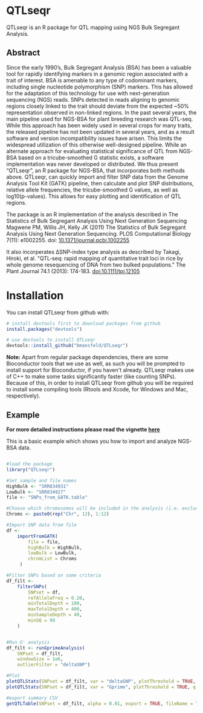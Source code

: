 
<!-- README.md is generated from README.Rmd. Please edit that file -->
QTLseqr
=======

QTLseqr is an R package for QTL mapping using NGS Bulk Segregant Analysis.

Abstract
--------

Since the early 1990’s, Bulk Segregant Analysis (BSA) has been a valuable tool for rapidly identifying markers in a genomic region associated with a trait of interest. BSA is amenable to any type of codominant markers, including single nucleotide polymorphism (SNP) markers. This has allowed for the adaptation of this technology for use with next-generation sequencing (NGS) reads. SNPs detected in reads aligning to genomic regions closely linked to the trait should deviate from the expected ~50% representation observed in non-linked regions. In the past several years, the main pipeline used for NGS-BSA for plant breeding research was QTL-seq. While this approach has been widely used in several crops for many traits, the released pipeline has not been updated in several years, and as a result software and version incompatibility issues have arisen. This limits the widespread utilization of this otherwise well-designed pipeline. While an alternate approach for evaluating statistical significance of QTL from NGS-BSA based on a tricube-smoothed G statistic exists, a software implementation was never developed or distributed. We thus present “QTLseqr”, an R package for NGS-BSA, that incorporates both methods above. QTLseqr, can quickly import and filter SNP data from the Genome Analysis Tool Kit (GATK) pipeline, then calculate and plot SNP distributions, relative allele frequencies, the tricube-smoothed G values, as well as log10(p-values). This allows for easy plotting and identification of QTL regions.

The package is an R implementation of the analysis described in The Statistics of Bulk Segregant Analysis Using Next Generation Sequencing Magwene PM, Willis JH, Kelly JK (2011) The Statistics of Bulk Segregant Analysis Using Next Generation Sequencing. PLOS Computational Biology 7(11): e1002255. doi: [10.1371/journal.pcbi.1002255](http://journals.plos.org/ploscompbiol/article?id=10.1371/journal.pcbi.1002255)

It also incorperates ΔSNP-index type analysis as described by Takagi, Hiroki, et al. "QTL‐seq: rapid mapping of quantitative trait loci in rice by whole genome resequencing of DNA from two bulked populations." The Plant Journal 74.1 (2013): 174-183. [doi:10.1111/tpj.12105](http://onlinelibrary.wiley.com/doi/10.1111/tpj.12105/full)

Installation
============

You can install QTLseqr from github with:

``` r
# install devtools first to download packages from github
install.packages("devtools")

# use devtools to install QTLseqr
devtools::install_github("bmansfeld/QTLseqr")
```

**Note:** Apart from regular package dependencies, there are some Bioconductor tools that we use as well, as such you will be prompted to install support for Bioconductor, if you haven't already. QTLseqr makes use of C++ to make some tasks significantly faster (like counting SNPs). Because of this, in order to install QTLseqr from github you will be required to install some compiling tools (Rtools and Xcode, for Windows and Mac, respectively).

Example
-------

**For more detailed instructions please read the vignette [here](https://drive.google.com/file/d/0B3wMyxzoUzkVOFFmN1VtZjdlV28/view?usp=sharing)**

This is a basic example which shows you how to import and analyze NGS-BSA data.

``` r

#load the package
library("QTLseqr")

#Set sample and file names
HighBulk <- "SRR834931"
LowBulk <- "SRR834927"
file <- "SNPs_from_GATK.table"

#Choose which chromosomes will be included in the analysis (i.e. exclude smaller contigs)
Chroms <- paste0(rep("Chr", 12), 1:12)

#Import SNP data from file
df <-
    importFromGATK(
        file = file,
        highBulk = HighBulk,
        lowBulk = LowBulk,
        chromList = Chroms
     )

#Filter SNPs based on some criteria
df_filt <-
    filterSNPs(
        SNPset = df,
        refAlleleFreq = 0.20,
        minTotalDepth = 100,
        maxTotalDepth = 400,
        minSampleDepth = 40,
        minGQ = 99
    )


#Run G' analysis
df_filt <- runGprimeAnalysis(
    SNPset = df_filt,
    windowSize = 1e6,
    outlierFilter = "deltaSNP")

#Plot
plotQTLStats(SNPset = df_filt, var = "deltaSNP", plotThreshold = TRUE, q = 0.01)
plotQTLStats(SNPset = df_filt, var = "Gprime", plotThreshold = TRUE, q = 0.01)

#export summary CSV
getQTLTable(SNPset = df_filt, alpha = 0.01, export = TRUE, fileName = "my_BSA_QTL.csv")
```
